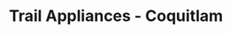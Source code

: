 ---
title: "Trail Appliances - Coquitlam"
url: /coquitlam/trail-appliances-coquitlam/
shop: appliance
---